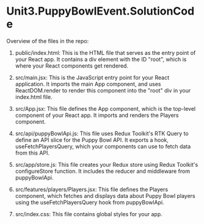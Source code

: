 # Unit3.PuppyBowlEvent.SolutionCode

Overview of the files in the repo:

1. public/index.html: This is the HTML file that serves as the entry point of your React app. It contains a div element with the ID "root", which is where your React components get rendered.

2. src/main.jsx: This is the JavaScript entry point for your React application. It imports the main App component, and uses ReactDOM.render to render this component into the "root" div in your index.html file.

3. src/App.jsx: This file defines the App component, which is the top-level component of your React app. It imports and renders the Players component.

4. src/api/puppyBowlApi.js: This file uses Redux Toolkit's RTK Query to define an API slice for the Puppy Bowl API. It exports a hook, useFetchPlayersQuery, which your components can use to fetch data from this API.

5. src/app/store.js: This file creates your Redux store using Redux Toolkit's configureStore function. It includes the reducer and middleware from puppyBowlApi.

6. src/features/players/Players.jsx: This file defines the Players component, which fetches and displays data about Puppy Bowl players using the useFetchPlayersQuery hook from puppyBowlApi.

7. src/index.css: This file contains global styles for your app.